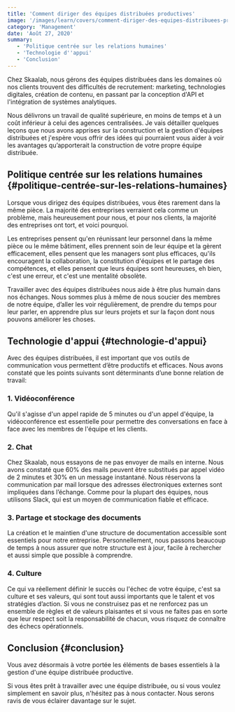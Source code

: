 ```yaml
---
title: 'Comment diriger des équipes distribuées productives'
image: '/images/learn/covers/comment-diriger-des-equipes-distribuees-productives.jpg'
category: 'Management'
date: 'Août 27, 2020'
summary:
   - 'Politique centrée sur les relations humaines'
   - 'Technologie d''appui'
   - 'Conclusion'
---
```


Chez Skaalab, nous gérons des équipes distribuées dans les domaines où nos clients trouvent des difficultés de recrutement: marketing, technologies digitales, création de contenu, en passant par la conception d'API et l'intégration de systèmes analytiques.

Nous délivrons un travail de qualité supérieure, en moins de temps et à un coût inférieur à celui des agences centralisées. Je vais détailler quelques leçons que nous avons apprises sur la construction et la gestion d'équipes distribuées et j'espère vous offrir des idées qui pourraient vous aider à voir les avantages qu’apporterait la construction de votre propre équipe distribuée.

## Politique centrée sur les relations humaines {#politique-centrée-sur-les-relations-humaines}
Lorsque vous dirigez des équipes distribuées, vous êtes rarement dans la même pièce. La majorité des entreprises verraient cela comme un problème, mais heureusement pour nous, et pour nos clients, la majorité des entreprises ont tort, et voici pourquoi.

Les entreprises pensent qu'en réunissant leur personnel dans la même pièce ou le même bâtiment, elles prennent soin de leur équipe et la gèrent efficacement, elles pensent que les managers sont plus efficaces, qu'ils encouragent la collaboration, la constitution d'équipes et le partage des compétences, et elles pensent que leurs équipes sont heureuses, eh bien, c'est une erreur, et c'est une mentalité obsolète.

Travailler avec des équipes distribuées nous aide à être plus humain dans nos échanges. Nous sommes plus à même de nous soucier des membres de notre équipe, d’aller les voir régulièrement, de prendre du temps pour leur parler, en apprendre plus sur leurs projets et sur la façon dont nous pouvons améliorer les choses.

## Technologie d'appui {#technologie-d'appui}
Avec des équipes distribuées, il est important que vos outils de communication vous permettent d’être productifs et efficaces. Nous avons constaté que les points suivants sont déterminants d’une bonne relation de travail:

### 1. Vidéoconférence
Qu'il s'agisse d'un appel rapide de 5 minutes ou d'un appel d'équipe, la vidéoconférence est essentielle pour permettre des conversations en face à face avec les membres de l'équipe et les clients.

### 2. Chat
Chez Skaalab, nous essayons de ne pas envoyer de mails en interne. Nous avons constaté que 60% des mails peuvent être substitués par appel vidéo de 2 minutes et 30% en un message instantané. Nous réservons la communication par mail lorsque des adresses électroniques externes sont impliquées dans l’échange. Comme pour la plupart des équipes, nous utilisons Slack, qui est un moyen de communication fiable et efficace.

### 3. Partage et stockage des documents
La création et le maintien d'une structure de documentation accessible sont essentiels pour notre entreprise. Personnellement, nous passons beaucoup de temps à nous assurer que notre structure est à jour, facile à rechercher et aussi simple que possible à comprendre.

### 4. Culture
Ce qui va réellement définir le succès ou l'échec de votre équipe, c'est sa culture et ses valeurs, qui sont tout aussi importants que le talent et vos stratégies d’action. Si vous ne construisez pas et ne renforcez pas un ensemble de règles et de valeurs plaisantes et si vous ne faites pas en sorte que leur respect soit la responsabilité de chacun, vous risquez de connaître des échecs opérationnels.

## Conclusion {#conclusion}
Vous avez désormais à votre portée les éléments de bases essentiels à la gestion d'une équipe distribuée productive. 

Si vous êtes prêt à travailler avec une équipe distribuée, ou si vous voulez simplement en savoir plus, n'hésitez pas à nous contacter. Nous serons ravis de vous éclairer davantage sur le sujet.
